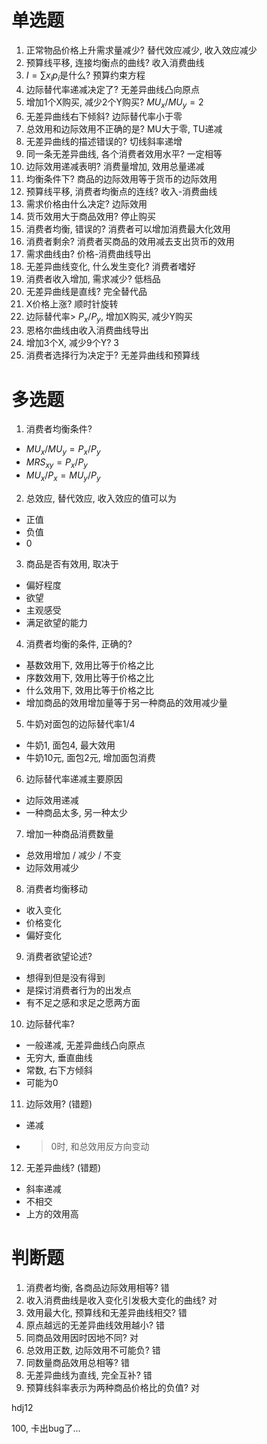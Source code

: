 # 单选题

1. 正常物品价格上升需求量减少? 替代效应减少, 收入效应减少
2. 预算线平移, 连接均衡点的曲线? 收入消费曲线
3. $I = \sum x_i p_i$是什么? 预算约束方程
4. 边际替代率递减决定了? 无差异曲线凸向原点
5. 增加1个X购买, 减少2个Y购买? $MU_x / MU_y = 2$
6. 无差异曲线右下倾斜? 边际替代率小于零
7. 总效用和边际效用不正确的是? MU大于零, TU递减
8. 无差异曲线的描述错误的? 切线斜率递增
9. 同一条无差异曲线, 各个消费者效用水平? 一定相等
10. 边际效用递减表明? 消费量增加, 效用总量递减
11. 均衡条件下? 商品的边际效用等于货币的边际效用
12. 预算线平移, 消费者均衡点的连线? 收入-消费曲线
13. 需求价格由什么决定? 边际效用
14. 货币效用大于商品效用? 停止购买
15. 消费者均衡, 错误的? 消费者可以增加消费最大化效用
16. 消费者剩余? 消费者买商品的效用减去支出货币的效用
17. 需求曲线由? 价格-消费曲线导出
18. 无差异曲线变化, 什么发生变化? 消费者嗜好
19. 消费者收入增加, 需求减少? 低档品
20. 无差异曲线是直线? 完全替代品
21. X价格上涨? 顺时针旋转
22. 边际替代率> $P_x / P_y$, 增加X购买, 减少Y购买
23. 恩格尔曲线由收入消费曲线导出
24. 增加3个X, 减少9个Y? 3
25. 消费者选择行为决定于? 无差异曲线和预算线

# 多选题

1. 消费者均衡条件?
- $MU_x / MU_y = P_x / P_y$
- $MRS_{xy} = P_x / P_y$
- $MU_x / P_x = MU_y / P_y$
2. 总效应, 替代效应, 收入效应的值可以为
- 正值
- 负值
- 0
3. 商品是否有效用, 取决于
- 偏好程度
- 欲望
- 主观感受
- 满足欲望的能力
4. 消费者均衡的条件, 正确的?
- 基数效用下, 效用比等于价格之比
- 序数效用下, 效用比等于价格之比
- 什么效用下, 效用比等于价格之比
- 增加商品的效用增加量等于另一种商品的效用减少量
5. 牛奶对面包的边际替代率1/4
- 牛奶1, 面包4, 最大效用
- 牛奶10元, 面包2元, 增加面包消费
6. 边际替代率递减主要原因
- 边际效用递减
- 一种商品太多, 另一种太少
7. 增加一种商品消费数量
- 总效用增加 / 减少 / 不变
- 边际效用减少
8. 消费者均衡移动
- 收入变化
- 价格变化
- 偏好变化
9. 消费者欲望论述?
- 想得到但是没有得到
- 是探讨消费者行为的出发点
- 有不足之感和求足之愿两方面
10. 边际替代率?
- 一般递减, 无差异曲线凸向原点
- 无穷大, 垂直曲线
- 常数, 右下方倾斜
- 可能为0
11. 边际效用? (错题)
- 递减
- >0时, 和总效用反方向变动
12. 无差异曲线? (错题)
- 斜率递减
- 不相交
- 上方的效用高

# 判断题

1. 消费者均衡, 各商品边际效用相等? 错
2. 收入消费曲线是收入变化引发极大变化的曲线? 对
3. 效用最大化, 预算线和无差异曲线相交? 错
4. 原点越远的无差异曲线效用越小? 错
5. 同商品效用因时因地不同? 对
6. 总效用正数, 边际效用不可能负? 错
7. 同数量商品效用总相等? 错
8. 无差异曲线为直线, 完全互补? 错
9. 预算线斜率表示为两种商品价格比的负值? 对

hdj12

100, 卡出bug了...
